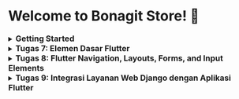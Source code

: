 # Welcome to Bonagit Store! :chocolate_bar:

<details>
<summary>
  <span style="font-size:16px;"><b>Getting Started</b></span>
</summary>
A new Flutter project.

This project is a starting point for a Flutter application.

A few resources to get you started if this is your first Flutter project:

- [Lab: Write your first Flutter app](https://docs.flutter.dev/get-started/codelab)
- [Cookbook: Useful Flutter samples](https://docs.flutter.dev/cookbook)

For help getting started with Flutter development, view the
[online documentation](https://docs.flutter.dev/), which offers tutorials,
samples, guidance on mobile development, and a full API reference.
</details>

<details>
<summary>
  <span style="font-size:16px;"><b>Tugas 7: Elemen Dasar Flutter</b></span>
</summary>

### 1. Jelaskan apa yang dimaksud dengan stateless widget dan stateful widget, dan jelaskan perbedaan dari keduanya.
- Stateless Widget adalah widget yang bersifat statis dan tidak dapat berubah selama aplikasi berjalan (setelah di-build). Stateless widget hanya dapat ditentukan oleh konfigurasi di dalam konstruktor. Contoh dari stateless widget adalah Text, Icon, Container, dll. Pada proyek ini contoh dari stateless widget adalah `InfoCard`

- Stateful widget adalah widget yang dapat berubah-ubah sesuai dengan keadaan atau interaksi pengguna. Widget ini memiliki objek `State` yang dapat diperbarui untuk memberitahu framework bahwa ada perubahan pada widget dan perlu dilakukan rebuild. Perubahan ini bisa berasal dari interaksi pengguna atau pembaruan data secara real-time. Contoh dari stateful widget adalah Checkbox, TextField, custom UI components, dll.

Perbedaan antara kedua widgets adalah stateless widget mudah dipahami tetapi memerlukan pembangunan ulang pada widget tree setiap kali ada perubahan. Di sisi lain, stateful widget memungkinkan perubahan pada state tanpa perlu rebuild seluruh widget tree. Perbedaan utamanya adalah stateless widget bersifat tidak dapat diubah setelah build sedangkan stateful widget memiliki `State` yang memungkinkan perubahan dan pembaruan UI selama runtime.

### 2. Sebutkan widget apa saja yang kamu gunakan pada proyek ini dan jelaskan fungsinya.
- `MaterialApp`: Widget root aplikasi yang mengatur tema, navigasi, dan pengaturan global lainnya.
- `Scaffold`: Memberikan kerangka dasar halaman untuk menyusun `AppBar`, `body`, dan pengaturan struktur halaman utama aplikasi.
- `AppBar`: Memberikan identitas aplikasi di bagian atas layar. Pada proyek ini menampilkan bagian atas halaman yang berjudul "Bonagit Store".
- `Padding`: Digunakan untuk memberikan jarak di sekitar elemen.
- `Column`: Menyusun widget secara vertikal.
- `Row`: Menyusun widget secara horizontal. Di proyek ini, `Row` digunakan untuk menampilkan tiga kartu informasi (NPM, Nama, Kelas) secara sejajar.
- `Card`: Menampilkan kotak dengan shadow untuk elemen informasi.
- `Container`: Widget serbaguna untuk mengatur tata letak, padding, margin, dan dekorasi. Dalam proyek ini, `Container` digunakan di dalam `Card` untuk mengatur padding dan ukuran elemen.
- `GridView.count`: Membuat grid yang digunakan untuk menampilkan elemen dalam layout grid. Di proyek ini, `GridView.count` digunakan untuk menampilkan tiga tombol (Lihat Daftar Chocolate, Tambah Produk, Logout) dalam tata letak grid 3 kolom.
- `InkWell`: Memberikan efek sentuhan interaktif pada `ItemCard`. Ketika pengguna mengetuk tombol, `InkWell` memberikan efek animasi dan men-trigger aksi seperti menampilkan `SnackBar`.
- `SnackBar`: Menampilkan notifikasi sementara di bagian bawah layar ketika tombol ditekan, seperti pesan "Kamu telah menekan tombol Lihat Daftar Chocolate".
- `Icon`: Menampilkan ikon di dalam widget.
- `Text`: Menampilkan teks.
- `Center`: Widget untuk memposisikan child di tengah-tengah parent.
- `SizedBox`: Widget untuk memberi jarak atau mengatur ukuran tetap pada elemen.
- `MediaQuery`: Widget yang digunakan untuk mendapatkan ukuran dan orientasi layar, berguna untuk membuat desain yang responsif.

### 3. Apa fungsi dari `setState()?` Jelaskan variabel apa saja yang dapat terdampak dengan fungsi tersebut.
Fungsi `setState()` digunakan untuk memberitahu framework bahwa ada perubahan pada `State` dari widget dan perlu dilakukan rebuild agar UI diperbarui. Ketika `setState()` dipanggil, hanya bagian dari widget yang dipengaruhi oleh perubahan tersebut yang akan di-rebuild.

Variabel yang terdampak adalah semua variabel yang dideklarasikan dalam objek `State` yang digunakan di dalam metode `build()` untuk menentukan tampilan widget.

### 4. Jelaskan perbedaan antara `const` dengan `final`.
- `const` digunakan untuk mendeklarasikan nilai yang bersifat konstan, harus diketahui saat compile-time, dan berlaku secara immutable di seluruh aplikasi. Objek `const` tidak dapat berubah dan lebih efisien karena diinisialisasi sebagai objek yang di-cache.
- `final` digunakan untuk variabel yang hanya dapat diinisialisasi sekali. Nilai dari variabel `final` tidak dapat diubah setelah diinisialisasi, tetapi nilai ini bisa ditentukan saat runtime.

### 5. Jelaskan bagaimana cara kamu mengimplementasikan _checklist-checklist_ di atas.
Pertama, saya membuat proyek Flutter baru dengan nama bonagit_store di lokal menggunakan perintah `flutter create bonagit_store`, lalu saya masuk ke direktori proyek tersebut dengan menjalankan `cd bonagit_store`. Aplikasi ini bertema e-commerce sesuai dengan tugas-tugas yang telah saya kerjakan sebelumnya.

Selanjutnya, saya menambahkan file baru bernama `menu.dart` di dalam folder `lib` dan melakukan penataan kode agar lebih terstruktur dan rapi, mengikuti Tutorial 6 yang sudah dipelajari.

Setelah itu, saya mulai membuat tiga tombol sederhana dengan ikon dan teks, yaitu `Lihat Daftar Chocolate`, `Tambah Chocolate`, dan `Logout`. Sebelumnya, saya mendefinisikan kelas `ItemHomepage` untuk menyimpan informasi tiap tombol. Kelas `ItemHomepage` ini berisi nama, ikon, dan warna yang akan digunakan oleh masing-masing tombol, dengan format berikut:
```
class ItemHomepage {
  final String name;
  final IconData icon;
  final Color color;

  ItemHomepage(this.name, this.icon, this.color);
}
```

Kemudian, saya membuat daftar items di dalam `MyHomePage` yang terdiri dari tiga objek `ItemHomepage`, masing-masing dengan ikon dan warna yang telah ditentukan untuk setiap tombol, seperti ini:
```
  final List<ItemHomepage> items = [
    ItemHomepage("Lihat Daftar Chocolate", Icons.food_bank, const Color.fromARGB(255, 102, 67, 31)),
    ItemHomepage("Tambah Chocolate", Icons.add, const Color.fromARGB(255, 30, 32, 147)),
    ItemHomepage("Logout", Icons.logout, const Color.fromARGB(255, 123, 9, 21)),
  ];
```
Selanjutnya, saya membuat widget stateless bernama `ItemCard` yang akan menerima satu objek `ItemHomepage` sebagai parameter dan menampilkannya sebagai tombol pada layar.

Untuk menampilkan pesan snackbar saat tombol ditekan, saya menggunakan `ScaffoldMessenger.of(context)`. Widget `ScaffoldMessenger` ini berfungsi untuk mengelola tampilan `Snackbar` di aplikasi. Setelah mendapatkan instance dari `ScaffoldMessenger`, saya menggunakan metode `showSnackBar` untuk menampilkan `Snackbar` di layar. Untuk menampilkan pesan tersebut, saya membuat objek `SnackBar` yang berisi teks atau widget lain sesuai kebutuhan. Saya menambahkan kode `onTap` untuk memicu pesan `Snackbar` setiap kali tombol ditekan, dengan contoh implementasi sebagai berikut:
```
onTap: () {
          // Menampilkan pesan SnackBar saat kartu ditekan.
          ScaffoldMessenger.of(context)
            ..hideCurrentSnackBar()
            ..showSnackBar(SnackBar(
                content: Text("Kamu telah menekan tombol ${item.name}!")));
        },
```
Terakhir, saya menampilkan tombol-tombol tersebut dalam `GridView` di dalam `MyHomePage`, sehingga `ItemCard` dapat ditampilkan dalam tata letak berbentuk grid.
</details>

<details>
<summary>
  <span style="font-size:16px;"><b>Tugas 8: Flutter Navigation, Layouts, Forms, and Input Elements</b></span>
</summary>

### 1. Apa kegunaan `const` di Flutter? Jelaskan apa keuntungan ketika menggunakan `const` pada kode Flutter. Kapan sebaiknya kita menggunakan `const`, dan kapan sebaiknya tidak digunakan?
`const` digunakan untuk membuat objek atau variabel yang bersifat immutable dan dihitung pada waktu kompilasi. Objek yang dibuat menggunakan const tidak dapat diubah setelah didefinisikan.

- Keuntungan Menggunakan `const`:
  - Objek `const` disimpan di memori hanya sekali, sehingga mengurangi alokasi memori saat aplikasi berjalan. Ini meningkatkan efisiensi memori dan performa aplikasi.
  - Karena objek dihitung saat waktu kompilasi, aplikasi berjalan lebih cepat karena tidak perlu membuat ulang objek tersebut setiap kali widget di-render.
  - Menggunakan `const` menunjukkan dengan jelas bahwa sebuah objek tidak akan berubah, membuat kode lebih mudah dipahami.

Kita sebaiknya menggunakan `const` untuk widget atau objek yang tidak berubah selama runtime aplikasi. Misalnya, ketika mendefinisikan teks, padding, atau ikon yang bersifat tetap. Contoh penggunaan const yang tepat berdasarkan proyek ini adalah:
```
...
     appBar: AppBar(
        title: const Text(
          'Bonagit Store',
          style: TextStyle(
            color: Colors.white,
            fontWeight: FontWeight.bold,
          ),
        ),
        backgroundColor: Theme.of(context).colorScheme.primary,
        iconTheme: const IconThemeData(color: Colors.white),
      ),
...
```

Pada kode di atas, `const` digunakan pada `Text` dan `IconThemeData` karena teks "Bonagit Store" dan ikon warna putih tidak akan berubah selama aplikasi berjalan. Sebaliknysa, `const` tidak disarankan jika widget atau objek memerlukan data dinamis yang dapat berubah selama runtime, seperti data yang diperoleh dari API atau masukan pengguna, contohnya seperti `TextFormField` pada `chocolate_card.dart`

### 2. Jelaskan dan bandingkan penggunaan _Column_ dan _Row_ pada Flutter. Berikan contoh implementasi dari masing-masing layout widget ini!
Kita dapat memanfaatkan widget _Column_ dan _Row_ untuk mengatur tata letak widget.
- `Column`: Menyusun widget secara vertikal. Di proyek ini, `Column` digunakan pada `Form Page` untuk menyusun elemen-elemen pada halaman formulir sehingga elemen input dan tombol tersusun rapi dalam satu arah vertikal:
```
...
child: Column(
  crossAxisAlignment: CrossAxisAlignment.start,
  children: [
    Text('Name: $_name'),
    Text('Price: $_price'),
    Text('Description: $_description'),
    Text('Type: $_type'),
    Text('Cocoa Ratio: $_cocoaRatio'),
    Text('Amount: $_amount'),
  ],
),
...
```
- `Row`: Menyusun widget secara horizontal. Di proyek ini, `Row` digunakan untuk menampilkan tiga kartu informasi (NPM, Nama, Kelas) secara sejajar:
```
...
Row(
  mainAxisAlignment: MainAxisAlignment.spaceEvenly,
  children: [
    InfoCard(title: 'NPM', content: npm),
    InfoCard(title: 'Name', content: name),
    InfoCard(title: 'Class', content: className),
  ],
),
...
```

### 3.  Sebutkan apa saja elemen input yang kamu gunakan pada halaman _form_ yang kamu buat pada tugas kali ini. Apakah terdapat elemen input Flutter lain yang tidak kamu gunakan pada tugas ini? Jelaskan!
Pada halaman form di `chocolateentry_form.dart`, saya menggunakan `TextFormField` untuk menangani input data seperti *name*, *price*, *description*, *type*, *cocoa ratio*, dan *amount*, dengan validasi di setiap elemen. Pemilihan `TextFormField` memungkinkan fleksibilitas untuk input teks dan angka, serta memastikan data yang dimasukkan sesuai format yang diharapkan melalui validasi yang mencegah kesalahan input. Namun, terdapat beberapa elemen input Flutter yang tidak saya gunakan untuk proyek ini seperti `DropdownButtonFormField`, `Checkbox`, `Radio`, `Slider`, dan lain lain. Elemen-elemen tersebut tidak relevan dengan kebutuhan form ini, yang hanya memerlukan input teks dan angka.

### 4. Bagaimana cara kamu mengatur tema (theme) dalam aplikasi Flutter agar aplikasi yang dibuat konsisten? Apakah kamu mengimplementasikan tema pada aplikasi yang kamu buat?
Di file `main.dart`, saya mengatur tema (theme) aplikasi menggunakan `ThemeData` dalam widget `MaterialApp` pada properti `theme`. Saya menerapkan `colorScheme` dengan menggunakan `ColorScheme.fromSeed` dan memilih warna utama `Colors.deepPurple`, serta mengaktifkan `useMaterial3`. Dengan cara ini, saya memastikan bahwa aplikasi memiliki tema yang konsisten di seluruh bagian, sehingga tampilannya tetap seragam dan terorganisir.

### 5. Bagaimana cara kamu menangani navigasi dalam aplikasi dengan banyak halaman pada Flutter?
Dalam proyek ini, saya menangani navigasi antar halaman menggunakan widget `Navigator`. Saya memanfaatkan fungsi seperti `Navigator.push()` untuk menambahkan halaman baru ke tumpukan dan `Navigator.pop()` untuk kembali ke halaman sebelumnya. Selain itu, saya menggunakan `Navigator.pushReplacement()` saat ingin mengganti halaman yang sedang ditampilkan tanpa menambahkannya ke tumpukan. Untuk mempermudah navigasi, saya juga menambahkan sebuah drawer yang memudahkan pengguna berpindah antara halaman utama dan halaman form. Tombol pada halaman utama diimplementasikan dengan `Navigator` untuk mengarahkan pengguna ke halaman form saat tombol tersebut ditekan.
</details>

<details>
<summary>
  <span style="font-size:16px;"><b>Tugas 9: Integrasi Layanan Web Django dengan Aplikasi Flutter</b></span>
</summary>

### 1. Jelaskan mengapa kita perlu membuat model untuk melakukan pengambilan ataupun pengiriman data JSON? Apakah akan terjadi error jika kita tidak membuat model terlebih dahulu?
Kita perlu membuat model dalam Flutter untuk memetakan data JSON yang diambil dari atau dikirim ke web service ke dalam bentuk objek Dart. Model ini berfungsi sebagai struktur yang membantu aplikasi memahami dan mengakses data secara terorganisir. Dengan menggunakan model, kita dapat mengelola data dengan lebih mudah, seperti membaca, menulis, atau memanipulasi data menggunakan properti dan metode yang didefinisikan dengan baik.

Jika kita tidak membuat model dan langsung mengakses data JSON sebagai peta (map) biasa, kita mungkin masih bisa memproses data. Namun, pendekatan ini lebih rentan terhadap kesalahan, seperti `TypeError` atau akses properti yang salah, terutama jika struktur data berubah atau tidak sesuai dengan yang diharapkan. Menggunakan model membuat data lebih aman untuk diakses dan lebih mudah untuk di-debug karena struktur dan tipe data didefinisikan dengan jelas.

### 2. Jelaskan fungsi dari library http yang sudah kamu implementasikan pada tugas ini
Library http digunakan untuk mengirimkan request HTTP dari aplikasi Flutter ke web service. Dalam tugas ini, library http bertanggung jawab untuk melakukan operasi seperti GET, POST, dan jenis request lainnya ke server Django yang di-hosting. http memungkinkan aplikasi Flutter mengambil data (GET) dari server (seperti data JSON) dan mengirimkan (POST) data ke server untuk berbagai operasi, seperti autentikasi, pembuatan product entry, atau pengambilan daftar product entry.

### 3. Jelaskan fungsi dari `CookieRequest` dan jelaskan mengapa _instance_ `CookieRequest` perlu untuk dibagikan ke semua komponen di aplikasi Flutter.
`CookieRequest` adalah sebuah class dalam package `pbp_django_auth` yang menangani pengelolaan sesi dan cookie selama proses autentikasi dengan server Django. `CookieRequest` mempermudah pengelolaan permintaan HTTP dengan mempertahankan cookie sesi dan memungkinkan aplikasi untuk tetap terautentikasi setelah login.

Pentingnya membagikan _instance_ `CookieRequest` ke semua komponen aplikasi adalah karena data autentikasi dan sesi perlu diakses secara global. Dengan membagikan _instance_ `CookieRequest` menggunakan `Provider`, semua widget di tree aplikasi Flutter dapat mengakses dan menggunakan informasi sesi yang sama. Hal ini memastikan bahwa sesi pengguna tetap konsisten di semua bagian aplikasi, seperti saat melakukan pengambilan data setelah login, tanpa perlu membuat ulang _instance_ `CookieRequest`.

### 4. Jelaskan mekanisme pengiriman data mulai dari input hingga dapat ditampilkan pada Flutter.
Pengguna memasukkan data ke dalam `TextField` atau `FormField` di aplikasi Flutter, seperti informasi login atau product entry. Kemudian, data tersebut dikumpulkan dan dikonversi ke format JSON sebelum dikirim ke server Django menggunakan `http` atau `CookieRequest` dengan metode `POST`. Setelah menerima permintaan, server Django memproses data tersebut dengan menyimpannya ke dalam database atau memvalidasi kredensial. Lalu, response akan dikembalikan dalam bentuk JSON. Aplikasi Flutter kemudian menerima response ini, mengonversinya kembali menjadi objek model Dart dengan metode `fromJson`, dan memperbarui UI menggunakan widget seperti `Text`, `ListView`, atau `Card` untuk menampilkan informasi tersebut kepada pengguna.

### 5. Jelaskan mekanisme autentikasi dari login, register, hingga logout. Mulai dari input data akun pada Flutter ke Django hingga selesainya proses autentikasi oleh Django dan tampilnya menu pada Flutter.
- Login
Pengguna memasukkan `username` dan `password` di aplikasi Flutter, lalu data tersebut dikirim ke server Django menggunakan `CookieRequest` ke endpoint `login/`. Server Django memverifikasi kredensial dengan fungsi `login` dan jika valid, membuat sesi pengguna menggunakan `auth_login` sebelum mengirimkan response JSON berisi status dan pesan. Flutter menampilkan pesan sukses dan mengarahkan pengguna ke halaman utama jika login berhasil.

- Register
Pengguna memasukkan `username`, `password`, dan confirm `password`, kemudian data ini dikirim ke endpoint `register/` di Django dengan metode POST. Server Django memeriksa apakah `username` sudah terdaftar dan memastikan `password` yang dimasukkan cocok. Lalu, server Django akan membuat pengguna baru jika valid. Setelah itu, Django mengembalikan response JSON yang menginformasikan apakah registrasi berhasil atau gagal, dan Flutter menampilkan hasilnya kepada pengguna.

### 6. Jelaskan bagaimana cara kamu mengimplementasikan checklist di atas secara step-by-step! (bukan hanya sekadar mengikuti tutorial).
Pertama, saya mengimplementasikan fitur registrasi akun di Flutter dengan memulai dari proyek Django. Saya membuat aplikasi baru bernama `authentication` dalam proyek Django saya (Bonagit Store), lalu mengatur semua konfigurasi yang diperlukan, seperti menambahkan authentication ke `INSTALLED_APPS` di `settings`.py, menginstal `django-cors-headers`, dan memperbarui `requirements.txt`. Saya juga menambahkan middleware CORS untuk memungkinkan komunikasi antara aplikasi Flutter dan Django. Setelah itu, saya membuat method `login` dan register di `views.py `pada aplikasi `authentication`, dengan routing diatur pada `urls.py.`

Setelah konfigurasi Django selesai, saya beralih ke aplikasi Flutter dan menambahkan dependensi provider dan `pbp_django_auth` untuk memfasilitasi autentikasi. Saya memodifikasi `main.dart` untuk membagikan _instance_ `CookieRequest` ke seluruh widget aplikasi menggunakan `Provider`. Kemudian, saya membuat file `login.dart` di folder `screens` untuk menampilkan halaman login, yang berisi formulir input untuk username dan password. Tombol login dikonfigurasi untuk mengirim data ke server Django dan menampilkan pesan sukses atau error menggunakan `ScaffoldMessenger`. Selanjutnya, saya menambahkan halaman registrasi (`register.dart`) yang memungkinkan pengguna baru membuat akun, dengan permintaan data yang dikirim ke endpoint registrasi Django.

Untuk mengelola data yang diambil dari Django, saya membuat model kustom. Saya membuka situs web Quicktype untuk mengonversi JSON dari endpoint Django ke dalam kode model Dart yang saya simpan di folder `models` sebagai `chocolate_entry.dart` Model ini digunakan untuk memetakan properti data seperti name, price, description, dan lainnya. Untuk menampilkan daftar product, saya membuat file `list_productentry.dart` di `screens` dan menambahkan kode untuk melakukan permintaan GET menggunakan `CookieRequest`. Saya memastikan halaman daftar product ini hanya menampilkan product milik pengguna yang sedang login. Setiap product dapat ditekan, membuka halaman detail product yang memuat informasi tambahan seperti type chocolate dan cocoa ratio.

Saya membuat halaman detail product (`product_detail.dart`) yang memuat informasi lengkap tentang product tertentu, seperti name, price, (chocolate) type, description, dan cocoa ratio. Data untuk halaman ini diambil dari server Django dengan fungsi `fetchProductDetail`, yang mengirimkan permintaan GET ke endpoint spesifik berdasarkan ID. Saya memastikan setiap product pada halaman daftar product dapat ditekan untuk membuka halaman detail menggunakan `Navigator.push`, dan halaman detail memiliki tombol back untuk kembali ke daftar.

Untuk memungkinkan pengguna menambahkan produk baru, saya membuat form di `chocolateentry_form.dart` dan menghubungkannya ke fungsi `create_product_flutter` di `views.py` Django. Data form dikirim ke server dan ditampilkan kembali di daftar produk. Terakhir, saya menambahkan fitur logout, di mana saya mengimplementasikan fungsi logout di Django dan menyesuaikan Flutter untuk menghapus sesi pengguna, mengarahkan pengguna kembali ke halaman login, dan menampilkan pesan sukses logout.
</details>